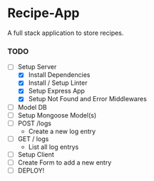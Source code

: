 # Recipe-App

A full stack application to store recipes.

### TODO

* [ ] Setup Server
  * [x] Install Dependencies
  * [x] Install / Setup Linter
  * [x] Setup Express App
  * [x] Setup Not Found and Error Middlewares
* [ ] Model DB
* [ ] Setup Mongoose Model(s)
* [ ] POST /logs
  * Create a new log entry
* [ ] GET / logs
  * List all log entrys
* [ ] Setup Client
* [ ] Create Form to add a new entry
* [ ] DEPLOY!